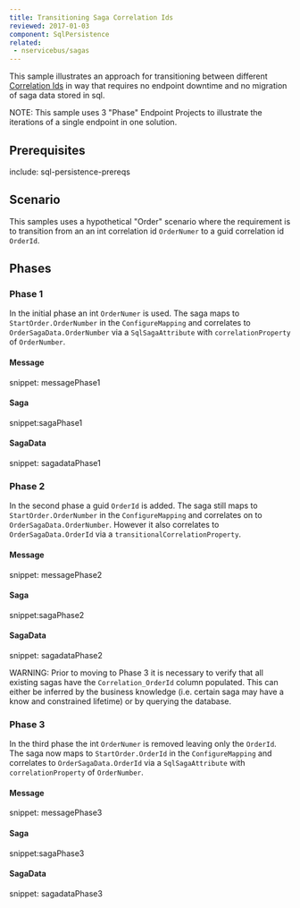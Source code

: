```yaml
---
title: Transitioning Saga Correlation Ids
reviewed: 2017-01-03
component: SqlPersistence
related:
 - nservicebus/sagas
---
```



This sample illustrates an approach for transitioning between different [Correlation Ids](/nservicebus/sql-persistence/saga.md#correlation-ids) in way that requires no endpoint downtime and no migration of saga data stored in sql.

NOTE: This sample uses 3 "Phase" Endpoint Projects to illustrate the iterations of a single endpoint in one solution.


## Prerequisites

include: sql-persistence-prereqs


## Scenario

This samples uses a hypothetical "Order" scenario where the requirement is to transition from an an int correlation id `OrderNumer` to a guid correlation id `OrderId`. 


## Phases


### Phase 1

In the initial phase an int `OrderNumer` is used. The saga maps to `StartOrder.OrderNumber` in the `ConfigureMapping` and correlates to `OrderSagaData.OrderNumber` via a `SqlSagaAttribute` with `correlationProperty` of `OrderNumber`.


#### Message

snippet: messagePhase1


#### Saga

snippet:sagaPhase1


#### SagaData

snippet: sagadataPhase1


### Phase 2

In the second phase a guid `OrderId` is added. The saga still maps to `StartOrder.OrderNumber` in the `ConfigureMapping` and correlates on to `OrderSagaData.OrderNumber`. However it also correlates to `OrderSagaData.OrderId` via a `transitionalCorrelationProperty`.


#### Message

snippet: messagePhase2


#### Saga


snippet:sagaPhase2


#### SagaData

snippet: sagadataPhase2


WARNING: Prior to moving to Phase 3 it is necessary to verify that all existing sagas have the `Correlation_OrderId` column populated. This can either be inferred by the business knowledge (i.e. certain saga may have a know and constrained lifetime) or by querying the database.


### Phase 3

In the third phase the int `OrderNumer` is removed leaving only the `OrderId`. The saga now maps to `StartOrder.OrderId` in the `ConfigureMapping` and correlates to `OrderSagaData.OrderId` via a `SqlSagaAttribute` with `correlationProperty` of `OrderNumber`.


#### Message

snippet: messagePhase3


#### Saga

snippet:sagaPhase3


#### SagaData

snippet: sagadataPhase3
